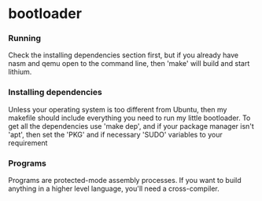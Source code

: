 # bootloader
### Running
Check the installing dependencies section first, but if you already have nasm
and qemu open to the command line, then 'make' will build and start lithium.

### Installing dependencies
Unless your operating system is too different from Ubuntu, then my makefile
should include everything you need to run my little bootloader. To get all the
dependencies use 'make dep', and if your package manager isn't 'apt', then set
the 'PKG' and if necessary 'SUDO' variables to your requirement

### Programs
Programs are protected-mode assembly processes. If you want to build anything
in a higher level language, you'll need a cross-compiler.
